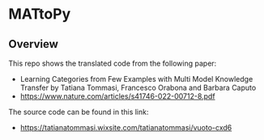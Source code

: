 # MATtoPy

## Overview
This repo shows the translated code from the following paper:
- Learning Categories from Few Examples with Multi Model Knowledge Transfer by Tatiana Tommasi, Francesco Orabona and Barbara Caputo
- https://www.nature.com/articles/s41746-022-00712-8.pdf

The source code can be found in this link:
- https://tatianatommasi.wixsite.com/tatianatommasi/vuoto-cxd6 
